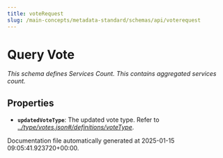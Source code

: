 ```yaml
---
title: voteRequest
slug: /main-concepts/metadata-standard/schemas/api/voterequest
---
```


# Query Vote

*This schema defines Services Count. This contains aggregated services count.*

## Properties

- **`updatedVoteType`**: The updated vote type. Refer to *[../type/votes.json#/definitions/voteType](#/type/votes.json#/definitions/voteType)*.


Documentation file automatically generated at 2025-01-15 09:05:41.923720+00:00.
